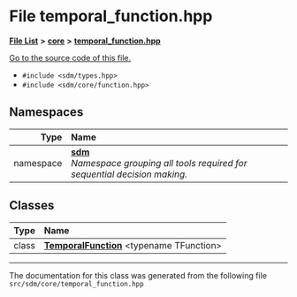 
# File temporal\_function.hpp

<link rel="stylesheet" href="https://cdnjs.cloudflare.com/ajax/libs/KaTeX/0.5.1/katex.min.css">
<link rel="stylesheet" href="https://cdn.jsdelivr.net/github-markdown-css/2.2.1/github-markdown.css"/>



[**File List**](files.md) **>** [**core**](dir_92216a09053680f71034e5e26026ee62.md) **>** [**temporal\_function.hpp**](temporal__function_8hpp.md)

[Go to the source code of this file.](temporal__function_8hpp_source.md)



* `#include <sdm/types.hpp>`
* `#include <sdm/core/function.hpp>`









## Namespaces

| Type | Name |
| ---: | :--- |
| namespace | [**sdm**](namespacesdm.md) <br>_Namespace grouping all tools required for sequential decision making._  |

## Classes

| Type | Name |
| ---: | :--- |
| class | [**TemporalFunction**](classsdm_1_1TemporalFunction.md) &lt;typename TFunction&gt;<br> |














------------------------------
The documentation for this class was generated from the following file `src/sdm/core/temporal_function.hpp`